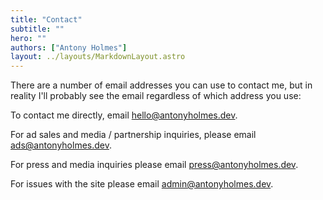 ```yaml
---
title: "Contact"
subtitle: ""
hero: ""
authors: ["Antony Holmes"]
layout: ../layouts/MarkdownLayout.astro
---
```


There are a number of email addresses you can use to contact me, but in reality I'll probably see the email regardless of which address you use:

To contact me directly, email [hello@antonyholmes.dev](mailto:hello@antonyholmes.dev).

For ad sales and media / partnership inquiries, please email [ads@antonyholmes.dev](mailto:ads@antonyholmes.dev).

For press and media inquiries please email [press@antonyholmes.dev](mailto:press@antonyholmes.dev).

For issues with the site please email [admin@antonyholmes.dev](mailto:admin@antonyholmes.dev).
